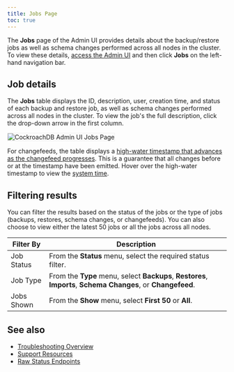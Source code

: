 ```yaml
---
title: Jobs Page
toc: true
---
```


The **Jobs** page of the Admin UI provides details about the backup/restore jobs as well as schema changes performed across all nodes in the cluster. To view these details, [access the Admin UI](admin-ui-access-and-navigate.html#access-the-admin-ui) and then click **Jobs** on the left-hand navigation bar.


## Job details

The **Jobs** table displays the ID, description, user, creation time, and status of each backup and restore job, as well as schema changes performed across all nodes in the cluster. To view the job's the full description, click the drop-down arrow in the first column.

<img src="{{ 'images/v2.2/admin_ui_jobs_page_new.png' | relative_url }}" alt="CockroachDB Admin UI Jobs Page" style="border:1px solid #eee;max-width:100%" />

For changefeeds, the table displays a [high-water timestamp that advances as the changefeed progresses](change-data-capture.html#monitor-a-changefeed). This is a guarantee that all changes before or at the timestamp have been emitted. Hover over the high-water timestamp to view the [system time](as-of-system-time.html).

## Filtering results

You can filter the results based on the status of the jobs or the type of jobs (backups, restores, schema changes, or changefeeds). You can also choose to view either the latest 50 jobs or all the jobs across all nodes.

Filter By | Description
----------|------------
Job Status | From the **Status** menu, select the required status filter.
Job Type | From the **Type** menu, select **Backups**, **Restores**, **Imports**, **Schema Changes**, or **Changefeed**.
Jobs Shown | From the **Show** menu, select **First 50** or **All**.

## See also

- [Troubleshooting Overview](troubleshooting-overview.html)
- [Support Resources](support-resources.html)
- [Raw Status Endpoints](monitoring-and-alerting.html#raw-status-endpoints)
